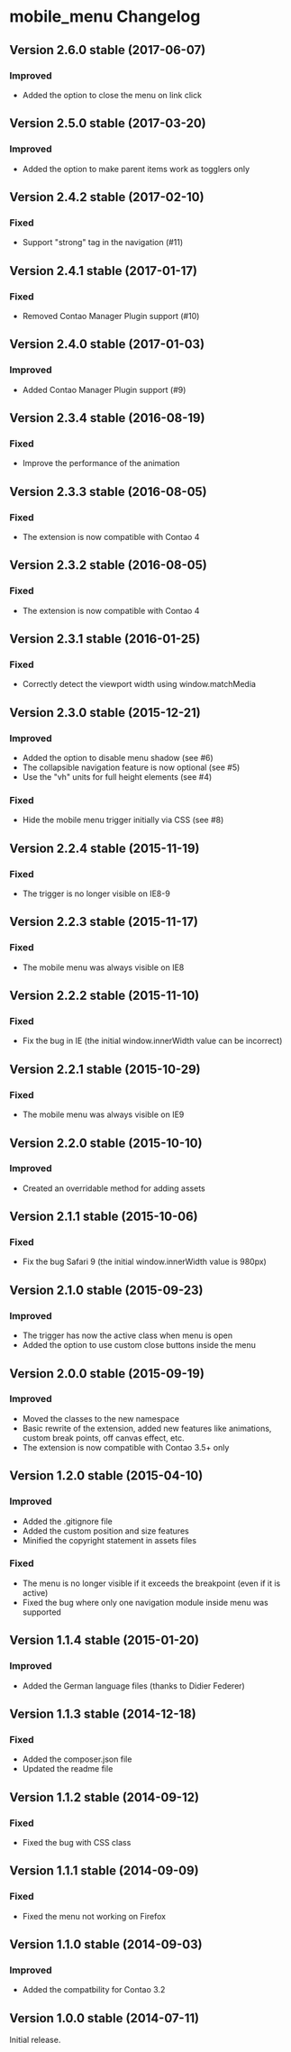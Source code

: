 mobile_menu Changelog
=====================

Version 2.6.0 stable (2017-06-07)
---------------------------------

### Improved
- Added the option to close the menu on link click


Version 2.5.0 stable (2017-03-20)
---------------------------------

### Improved
- Added the option to make parent items work as togglers only


Version 2.4.2 stable (2017-02-10)
---------------------------------

### Fixed
- Support "strong" tag in the navigation (#11)


Version 2.4.1 stable (2017-01-17)
---------------------------------

### Fixed
- Removed Contao Manager Plugin support (#10)


Version 2.4.0 stable (2017-01-03)
---------------------------------

### Improved
- Added Contao Manager Plugin support (#9)


Version 2.3.4 stable (2016-08-19)
---------------------------------

### Fixed
- Improve the performance of the animation


Version 2.3.3 stable (2016-08-05)
---------------------------------

### Fixed
- The extension is now compatible with Contao 4


Version 2.3.2 stable (2016-08-05)
---------------------------------

### Fixed
- The extension is now compatible with Contao 4


Version 2.3.1 stable (2016-01-25)
---------------------------------

### Fixed
- Correctly detect the viewport width using window.matchMedia


Version 2.3.0 stable (2015-12-21)
---------------------------------

### Improved
- Added the option to disable menu shadow (see #6)
- The collapsible navigation feature is now optional (see #5)
- Use the "vh" units for full height elements (see #4)

### Fixed
- Hide the mobile menu trigger initially via CSS (see #8)


Version 2.2.4 stable (2015-11-19)
---------------------------------

### Fixed
- The trigger is no longer visible on IE8-9


Version 2.2.3 stable (2015-11-17)
---------------------------------

### Fixed
- The mobile menu was always visible on IE8


Version 2.2.2 stable (2015-11-10)
---------------------------------

### Fixed
- Fix the bug in IE (the initial window.innerWidth value can be incorrect) 


Version 2.2.1 stable (2015-10-29)
---------------------------------

### Fixed
- The mobile menu was always visible on IE9


Version 2.2.0 stable (2015-10-10)
---------------------------------

### Improved
- Created an overridable method for adding assets


Version 2.1.1 stable (2015-10-06)
---------------------------------

### Fixed
- Fix the bug Safari 9 (the initial window.innerWidth value is 980px)


Version 2.1.0 stable (2015-09-23)
---------------------------------

### Improved
- The trigger has now the active class when menu is open
- Added the option to use custom close buttons inside the menu


Version 2.0.0 stable (2015-09-19)
---------------------------------

### Improved
- Moved the classes to the new namespace
- Basic rewrite of the extension, added new features like animations, custom break points, off canvas effect, etc.
- The extension is now compatible with Contao 3.5+ only


Version 1.2.0 stable (2015-04-10)
---------------------------------

### Improved
- Added the .gitignore file
- Added the custom position and size features
- Minified the copyright statement in assets files

### Fixed
- The menu is no longer visible if it exceeds the breakpoint (even if it is active)
- Fixed the bug where only one navigation module inside menu was supported


Version 1.1.4 stable (2015-01-20)
---------------------------------

### Improved
- Added the German language files (thanks to Didier Federer)


Version 1.1.3 stable (2014-12-18)
---------------------------------

### Fixed
- Added the composer.json file
- Updated the readme file


Version 1.1.2 stable (2014-09-12)
---------------------------------

### Fixed
- Fixed the bug with CSS class


Version 1.1.1 stable (2014-09-09)
---------------------------------

### Fixed
- Fixed the menu not working on Firefox


Version 1.1.0 stable (2014-09-03)
---------------------------------

### Improved
- Added the compatbility for Contao 3.2


Version 1.0.0 stable (2014-07-11)
---------------------------------

Initial release.
